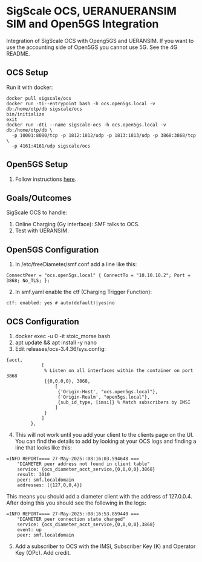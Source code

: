 # SigScale OCS, UERANUERANSIM SIM and Open5GS Integration

Integration of SigScale OCS with Openg5GS and UERANSIM. If you want to use the accounting side of Open5GS you cannot use 5G. See the 4G README.

## OCS Setup

Run it with docker:

```
docker pull sigscale/ocs
docker run -ti--entrypoint bash -h ocs.open5gs.local -v db:/home/otp/db sigscale/ocs
bin/initialize
exit
docker run -dti --name sigscale-ocs -h ocs.open5gs.local -v db:/home/otp/db \
  -p 10001:8080/tcp -p 1812:1812/udp -p 1813:1813/udp -p 3868:3868/tcp \
  -p 4161:4161/udp sigscale/ocs
```

## Open5GS Setup

1. Follow instructions [here](https://open5gs.org/open5gs/docs/guide/01-quickstart/).

## Goals/Outcomes

SigScale OCS to handle:

1. Online Charging (Gy interface): SMF talks to OCS.
2. Test with UERANSIM.

## Open5GS Configuration

1. In /etc/freeDiameter/smf.conf add a line like this:

```
ConnectPeer = "ocs.open5gs.local" { ConnectTo = "10.10.10.2"; Port = 3868; No_TLS; };
```

2. In smf.yaml enable the ctf (Charging Trigger Function):

```
ctf: enabled: yes # auto(default)|yes|no
```

## OCS Configuration

1. docker exec -u 0 -it stoic_morse bash
2. apt update && apt install -y nano
3. Edit releases/ocs-3.4.36/sys.config:

```
{acct,
             [
              % Listen on all interfaces within the container on port 3868
              {{0,0,0,0}, 3868,
                  [
                   {'Origin-Host', "ocs.open5gs.local"},
                   {'Origin-Realm', "open5gs.local"},
                   {sub_id_type, [imsi]} % Match subscribers by IMSI
                  ]
              }
             ]
         },
```

4. This will not work until you add your client to the clients page on the UI. You can find the details to add by looking at your OCS logs and finding a line that looks like this:

```
=INFO REPORT==== 27-May-2025::08:16:03.594648 ===
    "DIAMETER peer address not found in client table"
    service: {ocs_diameter_acct_service,{0,0,0,0},3868}
    result: 3010
    peer: smf.localdomain
    addresses: [{127,0,0,4}]
```

This means you should add a diameter client with the address of 127.0.0.4. After doing this you should see the following in the logs:

```
=INFO REPORT==== 27-May-2025::08:16:53.859440 ===
    "DIAMETER peer connection state changed"
    service: {ocs_diameter_acct_service,{0,0,0,0},3868}
    event: up
    peer: smf.localdomain
```

5. Add a subscriber to OCS with the IMSI, Subscriber Key (K) and Operator Key (OPc). Add credit.

